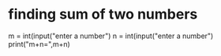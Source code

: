 
# finding sum of two numbers
m = int(input("enter a number")
n = int(input("enter a number")
print("m+n=",m+n)
